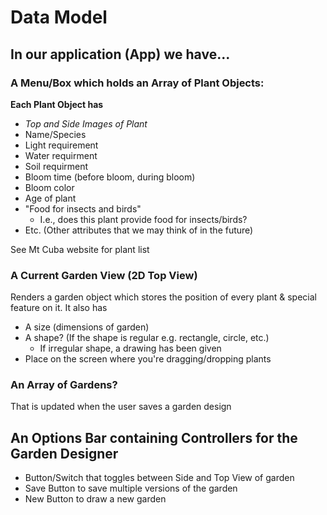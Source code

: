 # Data Model
## In our application (App) we have...
### A Menu/Box which holds an Array of Plant Objects: 
**Each Plant Object has**
- *Top and Side Images of Plant*
- Name/Species
- Light requirement
- Water requirment
- Soil requirment
- Bloom time (before bloom, during bloom)
- Bloom color
- Age of plant
- "Food for insects and birds"
    - I.e., does this plant provide food for insects/birds?
- Etc. (Other attributes that we may think of in the future)

See Mt Cuba website for plant list

### A Current Garden View (2D Top View)
Renders a garden object which stores the position of every plant & special feature on it. It also has
- A size (dimensions of garden)
- A shape? (If the shape is regular e.g. rectangle, circle, etc.)
    - If irregular shape, a drawing has been given
- Place on the screen where you're dragging/dropping plants
### An Array of Gardens?
That is updated when the user saves a garden design
## An Options Bar containing Controllers for the Garden Designer
- Button/Switch that toggles between Side and Top View of garden
- Save Button to save multiple versions of the garden
- New Button to draw a new garden


